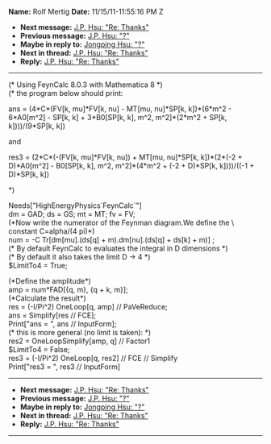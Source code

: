 **Name:** Rolf Mertig
**Date:** 11/15/11-11:55:16 PM Z

  - **Next message:** [J.P. Hsu: "Re: Thanks"](0674.html)
  - **Previous message:** [J.P. Hsu: "?"](0672.html)
  - **Maybe in reply to:** [Jongping Hsu: "?"](1120.html)
  - **Next in thread:** [J.P. Hsu: "Re: Thanks"](0674.html)
  - **Reply:** [J.P. Hsu: "Re: Thanks"](0674.html)

-----

(\* Using FeynCalc 8.0.3 with Mathematica 8 \*)  
(\* the program below should print:  

ans = (4\*C\*(FV[k, mu]\*FV[k, nu] - MT[mu,
nu]\*SP[k, k])\*(6\*m^2 - 6\*A0[m^2] - SP[k,
k] + 3\*B0[SP[k, k], m^2, m^2]\*(2\*m^2 + SP[k,
k])))/(9\*SP[k, k])  

and  

res3 = (2\*C\*(-(FV[k, mu]\*FV[k, nu]) + MT[mu,
nu]\*SP[k, k])\*(2\*(-2 + D)\*A0[m^2] -
B0[SP[k, k], m^2, m^2]\*(4\*m^2 + (-2 + D)\*SP[k,
k])))/((-1 + D)\*SP[k, k])  

\*)  

Needs["HighEnergyPhysics\`FeynCalc\`"]  
dm = GAD; ds = GS; mt = MT; fv = FV;  
(\*Now write the numerator of the Feynman diagram.We define the \\  
constant C=alpha/(4 pi)\*)  
num = -C Tr[dm[mu].(ds[q] +
m).dm[nu].(ds[q] + ds[k] + m)] ;  
(\* By default FeynCalc to evaluates the integral in D dimensions \*)  
(\* By default it also takes the limit D -\> 4 \*)  
$LimitTo4 = True;  

(\*Define the amplitude\*)  
amp = num\*FAD[{q, m}, {q + k, m}];  
(\*Calculate the result\*)  
res = (-I/Pi^2) OneLoop[q, amp] // PaVeReduce;  
ans = Simplify[res // FCE];  
Print["ans = ", ans // InputForm];  
(\* this is more general (no limit is taken): \*)  
res2 = OneLoopSimplify[amp, q] // Factor1  
$LimitTo4 = False;  
res3 = (-I/Pi^2) OneLoop[q, res2] // FCE // Simplify  
Print["res3 = ", res3 // InputForm]  

-----

  - **Next message:** [J.P. Hsu: "Re: Thanks"](0674.html)
  - **Previous message:** [J.P. Hsu: "?"](0672.html)
  - **Maybe in reply to:** [Jongping Hsu: "?"](1120.html)
  - **Next in thread:** [J.P. Hsu: "Re: Thanks"](0674.html)
  - **Reply:** [J.P. Hsu: "Re: Thanks"](0674.html)

-----

